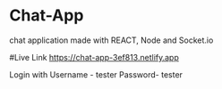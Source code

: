 # Chat-App
 chat application made with REACT, Node and Socket.io

#Live Link
https://chat-app-3ef813.netlify.app

Login with Username - tester
           Password- tester 
